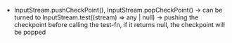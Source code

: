 

- InputStream.pushCheckPoint(), InputStream.popCheckPoint()
-> can be turned to InputStream.test((stream) => any | null)
-> pushing the checkpoint before calling the test-fn, if it returns null, the checkpoint will be popped